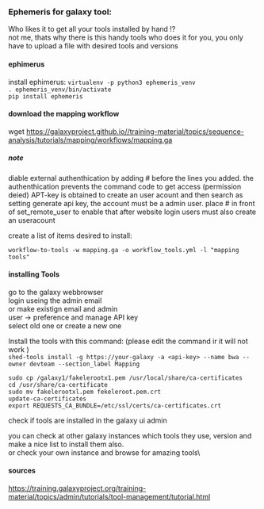  
### Ephemeris for galaxy tool:
Who likes it to get all your tools installed by hand !?\
not me, thats why there is this handy tools who does it for you, you only have to upload a file with desired tools and versions

#### ephimerus
install ephimerus:
``virtualenv -p python3 ephemeris_venv``\
``. ephemeris_venv/bin/activate``\
``pip install ephemeris``



#### download the mapping workflow
wget https://galaxyproject.github.io//training-material/topics/sequence-analysis/tutorials/mapping/workflows/mapping.ga

##### note
diable external authenthication by adding # before the lines you added. the authenthication prevents the command code to get access (permission deied)
APT-key is obtained to create an user acount and then search as setting generate api key, the account must be a admin user.
place # in front of set_remote_user  to enable that after website login users must also create an useracount

create a list of items desired to install:

``workflow-to-tools -w mapping.ga -o workflow_tools.yml -l "mapping tools"``

#### installing Tools

go to the galaxy webbrowser\
login useing the admin email\
or make existign email and admin\
user -> preference and manage API key\
 select old one or create a new one

Install the tools with this command: (please edit the command ir it will not work )\
``shed-tools install -g https://your-galaxy -a <api-key> --name bwa --owner devteam --section_label Mapping``
 

``sudo cp /galaxy1/fakelerootx1.pem /usr/local/share/ca-certificates``\
``cd /usr/share/ca-certificate``\
``sudo mv fakelerootxl.pem fekeleroot.pem.crt``\
``update-ca-certificates``\
``export REQUESTS_CA_BUNDLE=/etc/ssl/certs/ca-certificates.crt``


check if tools are installed in the galaxy ui admin


you can check at other galaxy instances which tools they use, version and make a nice list to install them also.\
or check your own instance and browse for amazing tools\
#### sources
https://training.galaxyproject.org/training-material/topics/admin/tutorials/tool-management/tutorial.html

